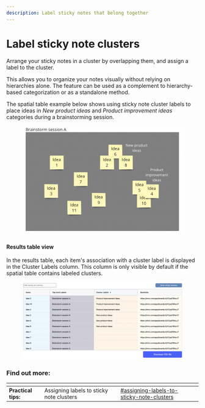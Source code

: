 ```yaml
---
description: Label sticky notes that belong together
---
```


# Label sticky note clusters

Arrange your sticky notes in a cluster by overlapping them, and assign a label to the cluster.&#x20;

This allows you to organize your notes visually without relying on hierarchies alone. The feature can be used as a complement to hierarchy-based categorization or as a standalone method.

The spatial table example below shows using sticky note cluster labels to place ideas in _New product ideas_ and _Product improvement ideas_ categories during a brainstorming session.

<figure><img src="../.gitbook/assets/VisualData_ClusterLabels_01.png" alt=""><figcaption></figcaption></figure>

#### Results table view

In the results table, each item's association with a cluster label is displayed in the Cluster Labels column. This column is only visible by default if the spatial table contains labeled clusters.

<figure><img src="../.gitbook/assets/VisualData_ClusterLabels_results_01.png" alt=""><figcaption></figcaption></figure>

### Find out more:

<table data-card-size="large" data-view="cards"><thead><tr><th></th><th></th><th></th><th data-hidden data-card-target data-type="content-ref"></th></tr></thead><tbody><tr><td><strong>Practical tips:</strong></td><td>Assigning labels to sticky note clusters</td><td></td><td><a href="practical-tips.md#assigning-labels-to-sticky-note-clusters">#assigning-labels-to-sticky-note-clusters</a></td></tr></tbody></table>
